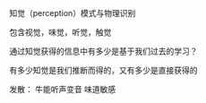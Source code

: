 知觉（perception）模式与物理识别

包含视觉，味觉，听觉，触觉

通过知觉获得的信息中有多少是基于我们过去的学习？

有多少知觉是我们推断而得的，又有多少是直接获得的

发散： 
牛能听声变音
味道敏感

